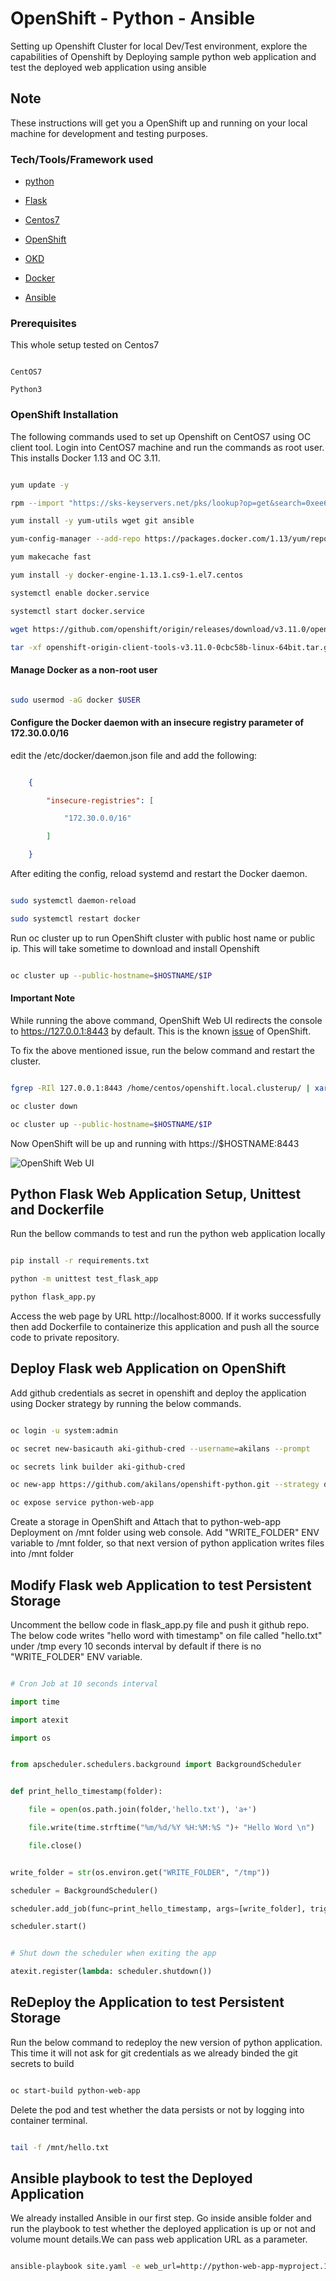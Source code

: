 # OpenShift - Python - Ansible



Setting up Openshift Cluster for local Dev/Test environment, explore the capabilities of Openshift by Deploying sample python web application and test the deployed web application using ansible



## Note



These instructions will get you a OpenShift up and running on your local machine for development and testing purposes.



### Tech/Tools/Framework used



* [python](https://www.python.org/)

* [Flask](http://flask.pocoo.org/)

* [Centos7](https://www.centos.org/)

* [OpenShift](https://www.openshift.com/)

* [OKD](https://www.okd.io/)

* [Docker](https://www.docker.com/)

* [Ansible](https://www.ansible.com/)



### Prerequisites



This whole setup tested on Centos7



```

CentOS7

Python3

```


### OpenShift Installation


The following commands used to set up Openshift on CentOS7 using OC client tool. Login into CentOS7 machine and run the commands as root user. This installs Docker 1.13 and OC 3.11. 


```bash

yum update -y

rpm --import "https://sks-keyservers.net/pks/lookup?op=get&search=0xee6d536cf7dc86e2d7d56f59a178ac6c6238f52e"

yum install -y yum-utils wget git ansible

yum-config-manager --add-repo https://packages.docker.com/1.13/yum/repo/main/centos/7

yum makecache fast

yum install -y docker-engine-1.13.1.cs9-1.el7.centos

systemctl enable docker.service

systemctl start docker.service

wget https://github.com/openshift/origin/releases/download/v3.11.0/openshift-origin-client-tools-v3.11.0-0cbc58b-linux-64bit.tar.gz

tar -xf openshift-origin-client-tools-v3.11.0-0cbc58b-linux-64bit.tar.gz -C /usr/local/bin/ --strip-components=1

```

#### Manage Docker as a non-root user


```bash

sudo usermod -aG docker $USER

```


#### Configure the Docker daemon with an insecure registry parameter of 172.30.0.0/16


edit the /etc/docker/daemon.json file and add the following:


```json

    {

        "insecure-registries": [

            "172.30.0.0/16"

        ]

    }

```


After editing the config, reload systemd and restart the Docker daemon.


```bash

sudo systemctl daemon-reload

sudo systemctl restart docker

```

Run oc cluster up to run OpenShift cluster with public host name or public ip. This will take sometime to download and install Openshift


```bash

oc cluster up --public-hostname=$HOSTNAME/$IP 

```

#### Important Note


While running the above command, OpenShift Web UI redirects the console to https://127.0.0.1:8443 by default. This is the known [issue](https://github.com/openshift/origin/issues/20726) of OpenShift.


To fix the above mentioned issue, run the below command and restart the cluster.


```bash

fgrep -RIl 127.0.0.1:8443 /home/centos/openshift.local.clusterup/ | xargs sed -i 's/127.0.0.1:8443/$HOSTNAME:8443/g'

oc cluster down

oc cluster up --public-hostname=$HOSTNAME/$IP

```

Now OpenShift will be up and running with https://$HOSTNAME:8443

![OpenShift Web UI](screenshot/1_openshift_web_ui.png?raw=true "OpenShift Web UI")

## Python Flask Web Application Setup, Unittest and Dockerfile

Run the bellow commands to test and run the python web application locally


```bash

pip install -r requirements.txt

python -m unittest test_flask_app

python flask_app.py

```

Access the web page by URL http://localhost:8000. If it works successfully then add Dockerfile to containerize this application and push all the source code to private repository.

## Deploy Flask web Application on OpenShift


Add github credentials as secret in openshift and deploy the application using Docker strategy by running the below commands.


```bash

oc login -u system:admin

oc secret new-basicauth aki-github-cred --username=akilans --prompt

oc secrets link builder aki-github-cred

oc new-app https://github.com/akilans/openshift-python.git --strategy docker --name python-web-app --source-secret aki-github-cred

oc expose service python-web-app

```

Create a storage in OpenShift and Attach that to python-web-app Deployment on /mnt folder using web console. Add "WRITE_FOLDER" ENV variable to /mnt folder, so that next version of python application writes files into /mnt folder

## Modify Flask web Application to test Persistent Storage

Uncomment the bellow code in flask_app.py file and push it github repo. The below code writes "hello word with timestamp" on file called "hello.txt" under /tmp every 10 seconds interval by default if there is no "WRITE_FOLDER" ENV variable.

```python

# Cron Job at 10 seconds interval

import time

import atexit

import os


from apscheduler.schedulers.background import BackgroundScheduler


def print_hello_timestamp(folder):

    file = open(os.path.join(folder,'hello.txt'), 'a+')

    file.write(time.strftime("%m/%d/%Y %H:%M:%S ")+ "Hello Word \n")

    file.close()


write_folder = str(os.environ.get("WRITE_FOLDER", "/tmp"))

scheduler = BackgroundScheduler()

scheduler.add_job(func=print_hello_timestamp, args=[write_folder], trigger="interval", seconds=10)

scheduler.start()


# Shut down the scheduler when exiting the app

atexit.register(lambda: scheduler.shutdown())

```


## ReDeploy the Application to test Persistent Storage


Run the below command to redeploy the new version of python application. This time it will not ask for git credentials as we already binded the git secrets to build


```bash

oc start-build python-web-app 

```

Delete the pod and test whether the data persists or not by logging into container terminal.

```bash

tail -f /mnt/hello.txt

```

## Ansible playbook to test the Deployed Application


We already installed Ansible in our first step. Go inside ansible folder and run the playbook to test whether the deployed application is up or not and volume mount details.We can pass web application URL as a parameter.


```bash

ansible-playbook site.yaml -e web_url=http://python-web-app-myproject.127.0.0.1.nip.io/

```
